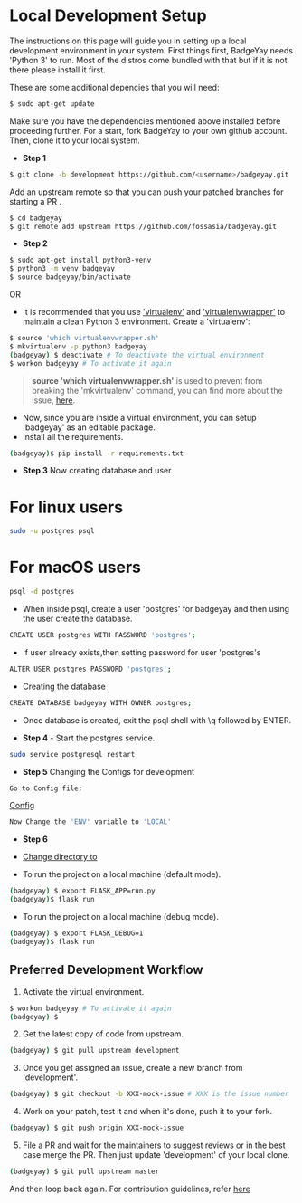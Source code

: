 # Local Development Setup

The instructions on this page will guide you in setting up a local development
environment in your system. First things first, BadgeYay needs 'Python 3' to run.
Most of the distros come bundled with that but if it is not there please install it first.

These are some additional depencies that you will need:

```sh
$ sudo apt-get update
```

Make sure you have the dependencies mentioned above installed before proceeding further.
For a start, fork BadgeYay to your own github account. Then, clone it to your local system.

* **Step 1**
```sh
$ git clone -b development https://github.com/<username>/badgeyay.git
```

Add an upstream remote so that you can push your patched branches for starting a PR .

```sh
$ cd badgeyay
$ git remote add upstream https://github.com/fossasia/badgeyay.git
```

* **Step 2**

```sh
$ sudo apt-get install python3-venv
$ python3 -m venv badgeyay
$ source badgeyay/bin/activate
```

OR

* It is recommended that you use ['virtualenv'](https://virtualenv.pypa.io/en/stable/installation/)
and ['virtualenvwrapper'](https://virtualenvwrapper.readthedocs.io/en/latest/install.html) to maintain a clean Python 3 environment. Create a 'virtualenv':

```sh
$ source 'which virtualenvwrapper.sh'
$ mkvirtualenv -p python3 badgeyay
(badgeyay) $ deactivate # To deactivate the virtual environment
$ workon badgeyay # To activate it again
```

> **source 'which virtualenvwrapper.sh'** is used to prevent from breaking the 'mkvirtualenv' command, you can find more about the issue, [here](https://stackoverflow.com/questions/13855463/bash-mkvirtualenv-command-not-found).

* Now, since you are inside a virtual environment, you can setup 'badgeyay' as an editable package.
* Install all the requirements.

```sh
(badgeyay)$ pip install -r requirements.txt
```

* **Step 3** Now creating database and user

# For linux users
```sh
sudo -u postgres psql
```
# For macOS users
```sh
psql -d postgres
```
* When inside psql, create a user 'postgres' for badgeyay and then using the user create the database.

```sh
CREATE USER postgres WITH PASSWORD 'postgres';
```
* If user already exists,then setting password for user 'postgres's
```sh
ALTER USER postgres PASSWORD 'postgres';
```

* Creating the database

```sh
CREATE DATABASE badgeyay WITH OWNER postgres;
```
* Once database is created, exit the psql shell with \q followed by ENTER.

* **Step 4** - Start the postgres service.

```sh
sudo service postgresql restart
```


* **Step 5** Changing the Configs for development
 ```sh
Go to Config file:
```
[Config](/api/config/config.py)
 ```sh
Now Change the 'ENV' variable to 'LOCAL'
```

 * **Step 6**
 
* [Change directory to](/api/) 

* To run the project on a local machine (default mode).
 ```sh
(badgeyay) $ export FLASK_APP=run.py
(badgeyay)$ flask run
 ```
 * To run the project on a local machine (debug mode).
```sh
(badgeyay) $ export FLASK_DEBUG=1
(badgeyay)$ flask run
```


## Preferred Development Workflow

1. Activate the virtual environment.

```sh
$ workon badgeyay # To activate it again
(badgeyay) $
```

2. Get the latest copy of code from upstream.

```sh
(badgeyay) $ git pull upstream development
```

3. Once you get assigned an issue, create a new branch from 'development'.

```sh
(badgeyay) $ git checkout -b XXX-mock-issue # XXX is the issue number
```

4. Work on your patch, test it and when it's done, push it to your fork.

```sh
(badgeyay) $ git push origin XXX-mock-issue
```
5. File a PR and wait for the maintainers to suggest reviews or in the best case
merge the PR. Then just update 'development' of your local clone.

```sh
(badgeyay) $ git pull upstream master
```

And then loop back again. For contribution guidelines, refer [here](https://github.com/fossasia/badgeyay/blob/development/.github/CONTRIBUTING.md)
